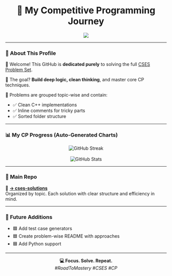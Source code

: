 <h1 align="center">🚀 My Competitive Programming Journey</h1>

<p align="center">
<img src="https://readme-typing-svg.demolab.com?font=Fira+Code&size=22&duration=2000&pause=1000&center=true&vCenter=true&width=480&lines=bugs+fear+me;I+don%27t+write+code,+I+write+history!;Solving+CSES+like+it%27s+Tic-Tac-Toe;While+loops+run+from+me.;Stack+Overflow+checks+my+profile.;" />

</p>

---

### 📘 About This Profile

👋 Welcome! This GitHub is **dedicated purely** to solving the full [CSES Problem Set](https://cses.fi/problemset/).

🧠 The goal? **Build deep logic, clean thinking**, and master core CP techniques.

🔧 Problems are grouped topic-wise and contain:
- ✅ Clean C++ implementations
- ✅ Inline comments for tricky parts
- ✅ Sorted folder structure

---

### 📊 My CP Progress (Auto-Generated Charts)

<p align="center">
  <img src="https://github-readme-streak-stats.herokuapp.com/?user=hash-tinci&theme=tokyonight" alt="GitHub Streak" />
  <br><br>
  <img src="https://github-readme-stats.vercel.app/api?username=hash-tinci&show_icons=true&theme=tokyonight&hide_title=true" alt="GitHub Stats" />
</p>

---

### 📂 Main Repo

🔗 **[→ cses-solutions](https://github.com/YOUR_USERNAME/cses-solutions)**  
Organized by topic. Each solution with clear structure and efficiency in mind.

---

### 🧱 Future Additions

- 🟦 Add test case generators  
- 🟦 Create problem-wise README with approaches  
- 🟦 Add Python support

---

<p align="center">
  <b>💻 Focus. Solve. Repeat.</b><br>
  <i>#RoadToMastery #CSES #CP</i>
</p>
